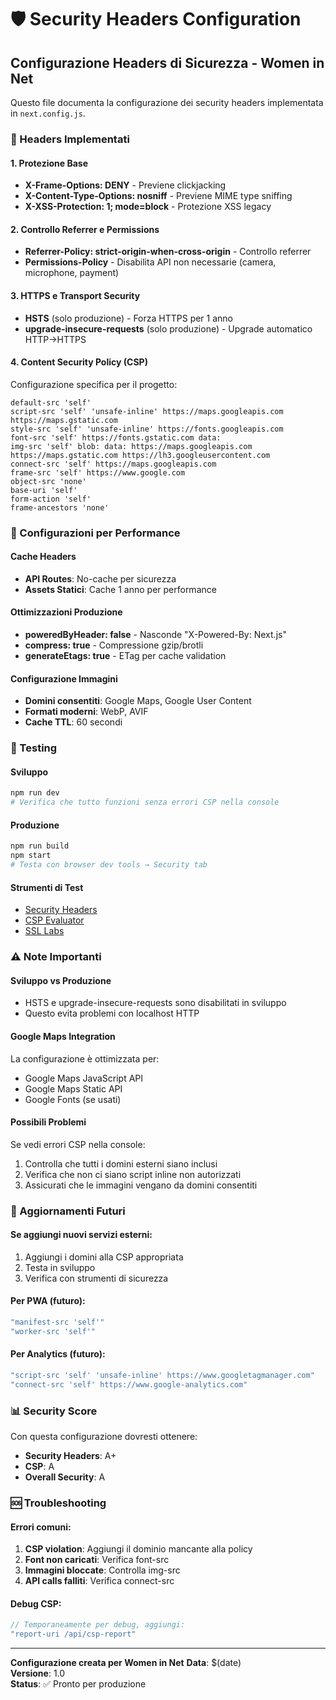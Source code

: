 # 🛡️ Security Headers Configuration

## Configurazione Headers di Sicurezza - Women in Net

Questo file documenta la configurazione dei security headers implementata in `next.config.js`.

### 🎯 Headers Implementati

#### **1. Protezione Base**
- **X-Frame-Options: DENY** - Previene clickjacking
- **X-Content-Type-Options: nosniff** - Previene MIME type sniffing
- **X-XSS-Protection: 1; mode=block** - Protezione XSS legacy

#### **2. Controllo Referrer e Permissions**
- **Referrer-Policy: strict-origin-when-cross-origin** - Controllo referrer
- **Permissions-Policy** - Disabilita API non necessarie (camera, microphone, payment)

#### **3. HTTPS e Transport Security**
- **HSTS** (solo produzione) - Forza HTTPS per 1 anno
- **upgrade-insecure-requests** (solo produzione) - Upgrade automatico HTTP→HTTPS

#### **4. Content Security Policy (CSP)**
Configurazione specifica per il progetto:

```
default-src 'self'
script-src 'self' 'unsafe-inline' https://maps.googleapis.com https://maps.gstatic.com
style-src 'self' 'unsafe-inline' https://fonts.googleapis.com
font-src 'self' https://fonts.gstatic.com data:
img-src 'self' blob: data: https://maps.googleapis.com https://maps.gstatic.com https://lh3.googleusercontent.com
connect-src 'self' https://maps.googleapis.com
frame-src 'self' https://www.google.com
object-src 'none'
base-uri 'self'
form-action 'self'
frame-ancestors 'none'
```

### 🚀 Configurazioni per Performance

#### **Cache Headers**
- **API Routes**: No-cache per sicurezza
- **Assets Statici**: Cache 1 anno per performance

#### **Ottimizzazioni Produzione**
- **poweredByHeader: false** - Nasconde "X-Powered-By: Next.js"
- **compress: true** - Compressione gzip/brotli
- **generateEtags: true** - ETag per cache validation

#### **Configurazione Immagini**
- **Domini consentiti**: Google Maps, Google User Content
- **Formati moderni**: WebP, AVIF
- **Cache TTL**: 60 secondi

### 🔧 Testing

#### **Sviluppo**
```bash
npm run dev
# Verifica che tutto funzioni senza errori CSP nella console
```

#### **Produzione**
```bash
npm run build
npm start
# Testa con browser dev tools → Security tab
```

#### **Strumenti di Test**
- [Security Headers](https://securityheaders.com/)
- [CSP Evaluator](https://csp-evaluator.withgoogle.com/)
- [SSL Labs](https://www.ssllabs.com/ssltest/)

### ⚠️ Note Importanti

#### **Sviluppo vs Produzione**
- HSTS e upgrade-insecure-requests sono disabilitati in sviluppo
- Questo evita problemi con localhost HTTP

#### **Google Maps Integration**
La configurazione è ottimizzata per:
- Google Maps JavaScript API
- Google Maps Static API
- Google Fonts (se usati)

#### **Possibili Problemi**
Se vedi errori CSP nella console:
1. Controlla che tutti i domini esterni siano inclusi
2. Verifica che non ci siano script inline non autorizzati
3. Assicurati che le immagini vengano da domini consentiti

### 🔄 Aggiornamenti Futuri

#### **Se aggiungi nuovi servizi esterni:**
1. Aggiungi i domini alla CSP appropriata
2. Testa in sviluppo
3. Verifica con strumenti di sicurezza

#### **Per PWA (futuro):**
```javascript
"manifest-src 'self'"
"worker-src 'self'"
```

#### **Per Analytics (futuro):**
```javascript
"script-src 'self' 'unsafe-inline' https://www.googletagmanager.com"
"connect-src 'self' https://www.google-analytics.com"
```

### 📊 Security Score

Con questa configurazione dovresti ottenere:
- **Security Headers**: A+ 
- **CSP**: A
- **Overall Security**: A

### 🆘 Troubleshooting

#### **Errori comuni:**
1. **CSP violation**: Aggiungi il dominio mancante alla policy
2. **Font non caricati**: Verifica font-src
3. **Immagini bloccate**: Controlla img-src
4. **API calls falliti**: Verifica connect-src

#### **Debug CSP:**
```javascript
// Temporaneamente per debug, aggiungi:
"report-uri /api/csp-report"
```

---

**Configurazione creata per Women in Net**
**Data**: $(date)  
**Versione**: 1.0  
**Status**: ✅ Pronto per produzione